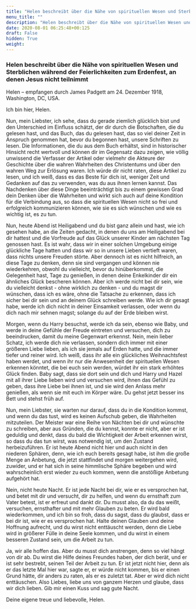 ```yaml
---
title: "Helen beschreibt über die Nähe von spirituellen Wesen und Sterblichen während der Feierlichkeiten zum Erdenfest, an denen Jesus nicht teilnimmt"
menu_title: ""
description: "Helen beschreibt über die Nähe von spirituellen Wesen und Sterblichen während der Feierlichkeiten zum Erdenfest, an denen Jesus nicht teilnimmt"
date: 2020-08-01 06:25:48+00:125
draft: False
hidden: True
weight:
---
```

### Helen beschreibt über die Nähe von spirituellen Wesen und Sterblichen während der Feierlichkeiten zum Erdenfest, an denen Jesus nicht teilnimmt

Helen – empfangen durch James Padgett am 24. Dezember 1918, Washington, DC, USA.

Ich bin hier, Helen.

Nun, mein Liebster, ich sehe, dass du gerade ziemlich glücklich bist und den Unterschied im Einfluss schätzt, der dir durch die Botschaften, die du gelesen hast, und das Buch, das du gelesen hast, das so viel deiner Zeit in Anspruch genommen hat, bevor du begonnen hast, unsere Schriften zu lesen. Die Informationen, die du aus dem Buch erhältst, sind in historischer Hinsicht recht wertvoll und können dir im Gegensatz dazu zeigen, wie völlig unwissend die Verfasser der Artikel oder vielmehr die Akteure der Geschichte über die wahren Wahrheiten des Christentums und über den wahren Weg zur Erlösung waren. Ich würde dir nicht raten, diese Artikel zu lesen, und ich weiß, dass es das Beste für dich ist, weniger Zeit und Gedanken auf das zu verwenden, was du aus ihnen lernen kannst. Das Nachdenken über diese Dinge beeinträchtigt bis zu einem gewissen Grad dein Denken über die Wahrheiten und wirkt sich auch auf deine Kondition für die Verbindung aus, so dass die spirituellen Wesen nicht so frei und erfolgreich kommunizieren können, wie sie es sich wünschen und wie es wichtig ist, es zu tun.

Nun, heute Abend ist Heiligabend und du bist ganz allein und hast, wie ich gesehen habe, an die Zeiten gedacht, in denen du uns am Heiligabend bei dir hattest und die Vorfreude auf das Glück unserer Kinder am nächsten Tag genossen hast. Es ist wahr, dass wir in einer solchen Umgebung einige glückliche Tage hatten und dass wir so in unsere Lieben vertieft waren, dass nichts unsere Freuden störte. Aber dennoch ist es nicht hilfreich, an diese Tage zu denken, denn sie sind vergangen und können nie wiederkehren, obwohl du vielleicht, bevor du hinüberkommst, die Gelegenheit hast, Tage zu genießen, in denen deine Enkelkinder dir ein ähnliches Glück bescheren können. Aber ich werde nicht bei dir sein, wie du vielleicht denkst - ohne wirklich zu denken - und du magst dir wünschen, dass ich es wäre, ohne die Tatsache zu erkennen, dass ich sicher bei dir sein und an deinem Glück schreiben werde. Wie ich dir gesagt habe, werde ich dich nicht in deiner Einsamkeit verlassen, oder wenn du dich nach mir sehnen magst; solange du auf der Erde bleiben wirst.

Morgen, wenn du Harry besuchst, werde ich da sein, ebenso wie Baby, und werde in deine Gefühle der Freude eintreten und versuchen, dich zu beeindrucken, damit du meine Gegenwart erkennst. Nein, mein lieber Schatz, ich werde dich nie verlassen, sondern dich immer mit einer größeren Liebe lieben, als ich sie jemals auf Erden hatte, und die immer tiefer und reiner wird. Ich weiß, dass ihr alle ein glückliches Weihnachtsfest haben werdet, und wenn ihr nur die Anwesenheit der spirituellen Wesen erkennen könntet, die bei euch sein werden, würdet ihr ein stark erhöhtes Glück finden. Baby sagt, dass sie dort sein und dich und Harry und Hazel mit all ihrer Liebe lieben wird und versuchen wird, ihnen das Gefühl zu geben, dass ihre Liebe bei ihnen ist, und sie wird den Anlass mehr genießen, als wenn sie mit euch im Körper wäre. Du gehst jetzt besser ins Bett und stehst früh auf.

Nun, mein Liebster, sie warten nur darauf, dass du in die Kondition kommst, und wenn du das tust, wird es keinen Aufschub geben, die Wahrheiten mitzuteilen. Der Meister war eine Reihe von Nächten bei dir und wünschte zu schreiben, aber aus Gründen, die du kennst, konnte er nicht, aber er ist geduldig und denkt, dass du bald die Wichtigkeit der Arbeit erkennen wirst, so dass du das tun wirst, was notwendig ist, um den Zustand herbeizuführen. Er ist heute Abend nicht hier und auch nicht in den niederen Sphären, denn, wie ich euch bereits gesagt habe, ist ihm die große Menge an Anbetung, die jetzt stattfindet und morgen weitergehen wird, zuwider, und er hat sich in seine himmlische Sphäre begeben und wird wahrscheinlich erst wieder zu euch kommen, wenn die anstößige Anbetung aufgehört hat.

Nein, nicht heute Nacht. Er ist jede Nacht bei dir, wie er es versprochen hat, und betet mit dir und versucht, dir zu helfen, und wenn du ernsthaft zum Vater betest, ist er erfreut und dankt dir. Du musst also, da du das weißt, versuchen, ernsthafter und mit mehr Glauben zu beten. Er wird bald wiederkommen, und ich bin so froh, dass du sagst, dass du glaubst, dass er bei dir ist, wie er es versprochen hat. Halte deinen Glauben und deine Hoffnung aufrecht, und du wirst nicht enttäuscht werden, denn die Liebe wird in größerer Fülle in deine Seele kommen, und du wirst in einem besseren Zustand sein, um die Arbeit zu tun.

Ja, wir alle hoffen das. Aber du musst dich anstrengen, denn so viel hängt von dir ab. Du wirst die Hilfe deines Freundes haben, der dich berät, und er ist sehr bestrebt, seinen Teil der Arbeit zu tun. Er ist jetzt nicht hier, denn als er das letzte Mal hier war, sagte er, er würde nicht kommen, bis er einen Grund hätte, dir anders zu raten, als er es zuletzt tat. Aber er wird dich nicht enttäuschen. Also Liebes, liebe uns von ganzem Herzen und glaube, dass wir dich lieben. Gib mir einen Kuss und sag gute Nacht.

Deine eigene treue und liebevolle, Helen.
